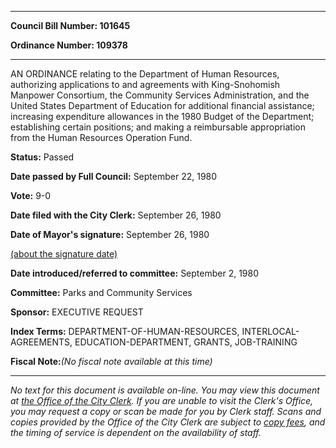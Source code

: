 

********

**Council Bill Number: 101645**
   
**Ordinance Number: 109378**
********

 AN ORDINANCE relating to the Department of Human Resources, authorizing applications to and agreements with King-Snohomish Manpower Consortium, the Community Services Administration, and the United States Department of Education for additional financial assistance; increasing expenditure allowances in the 1980 Budget of the Department; establishing certain positions; and making a reimbursable appropriation from the Human Resources Operation Fund.

**Status:** Passed
   
**Date passed by Full Council:** September 22, 1980
   
**Vote:** 9-0
   
**Date filed with the City Clerk:** September 26, 1980
   
**Date of Mayor's signature:** September 26, 1980
   
[(about the signature date)](/~public/approvaldate.htm)
   
   
   
**Date introduced/referred to committee:** September 2, 1980
   
**Committee:** Parks and Community Services
   
**Sponsor:** EXECUTIVE REQUEST
   
   
**Index Terms:** DEPARTMENT-OF-HUMAN-RESOURCES, INTERLOCAL-AGREEMENTS, EDUCATION-DEPARTMENT, GRANTS, JOB-TRAINING

**Fiscal Note:**_(No fiscal note available at this time)_
********

_No text for this document is available on-line. You may view this document at [the Office of the City Clerk](http://www.seattle.gov/leg/clerk/contactUs.htm). If you are unable to visit the Clerk's Office, you may request a copy or scan be made for you by Clerk staff. Scans and copies provided by the Office of the City Clerk are subject to [copy fees](http://clerk.seattle.gov/~public/clerkfees.htm), and the timing of service is dependent on the availability of staff._

